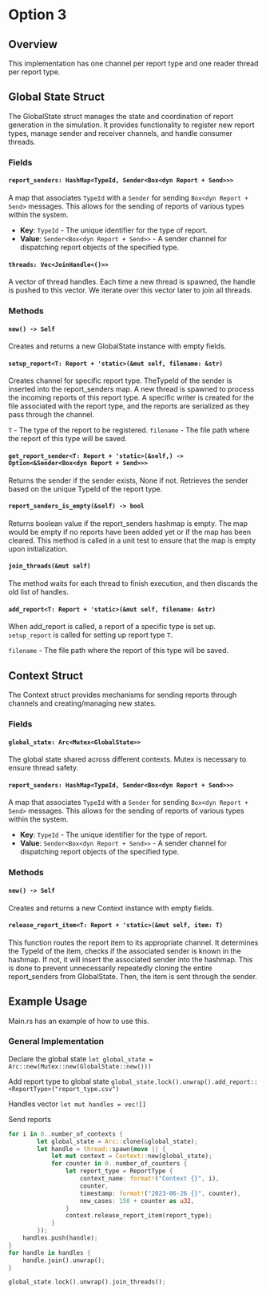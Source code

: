 # Option 3

## Overview 

This implementation has one channel per report type and one reader thread per report type. 

## Global State Struct

The GlobalState struct manages the state and coordination of report generation in the simulation. It provides functionality to register new report types, manage sender and receiver channels, and handle consumer threads. 

### Fields

#### `report_senders: HashMap<TypeId, Sender<Box<dyn Report + Send>>>`

A map that associates `TypeId` with a `Sender` for sending `Box<dyn Report + Send>` messages. This allows for the sending of reports of various types within the system.

- **Key**: `TypeId` - The unique identifier for the type of report.
- **Value**: `Sender<Box<dyn Report + Send>>` - A sender channel for dispatching report objects of the specified type.


#### `threads: Vec<JoinHandle<()>>`

A vector of thread handles. Each time a new thread is spawned, the handle is pushed to this vector. We iterate over this vector later to join all threads. 

### Methods 

#### `new() -> Self`

Creates and returns a new GlobalState instance with empty fields.

#### `setup_report<T: Report + 'static>(&mut self, filename: &str)`

Creates channel for specific report type. TheTypeId of the sender is inserted into the report_senders map. A new thread is spawned to process the incoming reports of this report type. A specific writer is created for the file associated with the report type, and the reports are serialized as they pass through the channel.  

`T` - The type of the report to be registered.
`filename` - The file path where the report of this type will be saved.

#### `get_report_sender<T: Report + 'static>(&self,) -> Option<&Sender<Box<dyn Report + Send>>>`

Returns the sender if the sender exists, None if not. Retrieves the sender based on the unique TypeId of the report type.  

#### `report_senders_is_empty(&self) -> bool`

Returns boolean value if the report_senders hashmap is empty. The map would be empty if no reports have been added yet or if the map has been cleared. This method is called in a unit test to ensure that the map is empty upon initialization. 

#### `join_threads(&mut self)`

The method waits for each thread to finish execution, and then discards the old list of handles.

#### `add_report<T: Report + 'static>(&mut self, filename: &str)`

When add_report is called, a report of a specific type is set up. `setup_report` is called for setting up report type `T`. 

`filename` - The file path where the report of this type will be saved.

## Context Struct 

The Context struct provides mechanisms for sending reports through channels and creating/managing new states. 

### Fields

#### `global_state: Arc<Mutex<GlobalState>>`

The global state shared across different contexts. Mutex is necessary to ensure thread safety. 

#### `report_senders: HashMap<TypeId, Sender<Box<dyn Report + Send>>>`

A map that associates `TypeId` with a `Sender` for sending `Box<dyn Report + Send>` messages. This allows for the sending of reports of various types within the system.

- **Key**: `TypeId` - The unique identifier for the type of report.
- **Value**: `Sender<Box<dyn Report + Send>>` - A sender channel for dispatching report objects of the specified type.

### Methods 

#### `new() -> Self`

Creates and returns a new Context instance with empty fields.

#### `release_report_item<T: Report + 'static>(&mut self, item: T)`

This function routes the report item to its appropriate channel. It determines the TypeId of the item, checks if the associated sender is known in the hashmap. If not, it will insert the associated sender into the hashmap. This is done to prevent unnecessarily repeatedly cloning the entire report_senders from GlobalState. Then, the item is sent through the sender. 

## Example Usage 

Main.rs has an example of how to use this. 

### General Implementation

Declare the global state 
`let global_state = Arc::new(Mutex::new(GlobalState::new()))`

Add report type to global state
`global_state.lock().unwrap().add_report::<ReportType>("report_type.csv")`

Handles vector 
`let mut handles = vec![]`

Send reports 
```rust
for i in 0..number_of_contexts {
        let global_state = Arc::clone(&global_state);
        let handle = thread::spawn(move || {
            let mut context = Context::new(global_state);
            for counter in 0..number_of_counters {
                let report_type = ReportType {
                    context_name: format!("Context {}", i),
                    counter,
                    timestamp: format!("2023-06-26 {}", counter),
                    new_cases: 150 + counter as u32,
                }
                context.release_report_item(report_type);
            }
        });
    handles.push(handle);
}
for handle in handles {
    handle.join().unwrap();
}

global_state.lock().unwrap().join_threads();
